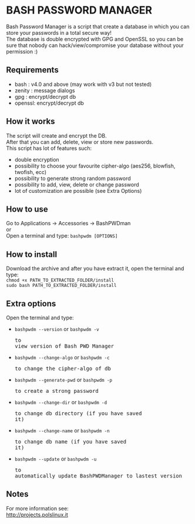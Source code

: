BASH PASSWORD MANAGER
=====================

Bash Password Manager is a script that create a database in which you can store your passwords in a total secure way!<br>
The database is double encrypted with GPG and OpenSSL so you can be sure that nobody can hack/view/compromise your database without your permission :)

Requirements
------------

* bash   : v4.0 and above (may work with v3 but not tested)
* zenity : message dialogs
* gpg    : encrypt/decrypt db
* openssl: encrypt/decrypt db

How it works
------------

The script will create and encrypt the DB.<br> 
After that you can add, delete, view or store new passwords.<br>
This script has lot of features such:<br>

- double encryption
- possibility to choose your favourite cipher-algo (aes256, blowfish, twofish, ecc)
- possibility to generate strong random password
- possibility to add, view, delete or change password
- lot of customization are possible (see Extra Options)

How to use
----------

Go to Applications -> Accessories -> BashPWDman<br>
or<br>
Open a terminal and type: `bashpwdm [OPTIONS]`

How to install
--------------

Download the archive and after you have extract it, open the terminal and type:<br>
`chmod +x PATH_TO_EXTRACTED_FOLDER/install`<br>
`sudo bash PATH_TO_EXTRACTED_FOLDER/install`

Extra options
-------------

Open the terminal and type:<br>

- `bashpwdm --version` or `bashpwdm -v`<pre>to view version of Bash PWD Manager</pre>
- `bashpwdm --change-algo` or `bashpwdm -c`<pre>to change the cipher-algo of db</pre>
- `bashpwdm --generate-pwd` or `bashpwdm -p`<pre>to create a strong password</pre>
- `bashpwdm --change-dir` or `bashpwdm -d`<pre>to change db directory (if you have saved it)</pre>
- `bashpwdm --change-name` or `bashpwdm -n`<pre>to change db name (if you have saved it)</pre>
- `bashpwdm --update` or `bashpwdm -u`<pre>to automatically update BashPWDManager to lastest version</pre>

Notes
-----

For more information see:<br>
<http://projects.polslinux.it>

